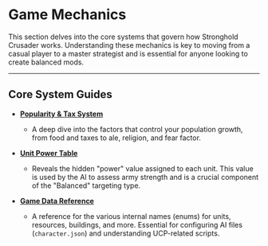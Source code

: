# Game Mechanics

This section delves into the core systems that govern how Stronghold Crusader works. Understanding these mechanics is key to moving from a casual player to a master strategist and is essential for anyone looking to create balanced mods.

---

## Core System Guides

* **[Popularity & Tax System](./Game-Mechanics/Popularity-System.md)**
    * A deep dive into the factors that control your population growth, from food and taxes to ale, religion, and fear factor.

* **[Unit Power Table](./Game-Mechanics/Unit-Power-Table.md)**
    * Reveals the hidden "power" value assigned to each unit. This value is used by the AI to assess army strength and is a crucial component of the "Balanced" targeting type.

* **[Game Data Reference](./Game-Mechanics/Game-Data-Reference.md)**
    * A reference for the various internal names (enums) for units, resources, buildings, and more. Essential for configuring AI files (`character.json`) and understanding UCP-related scripts.